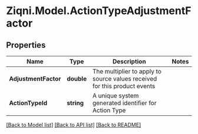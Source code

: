 
# Ziqni.Model.ActionTypeAdjustmentFactor

## Properties

Name | Type | Description | Notes
------------ | ------------- | ------------- | -------------
**AdjustmentFactor** | **double** | The multiplier to apply to source values received for this product events | 
**ActionTypeId** | **string** | A unique system generated identifier for Action Type | 

[[Back to Model list]](../README.md#documentation-for-models)
[[Back to API list]](../README.md#documentation-for-api-endpoints)
[[Back to README]](../README.md)

